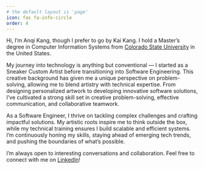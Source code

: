 ```yaml
---
# the default layout is 'page'
icon: fas fa-info-circle
order: 4
---
```


Hi, I’m Anqi Kang, though I prefer to go by Kai Kang. I hold a Master’s degree in Computer Information Systems from [Colorado State University](https://www.colostate.edu/) in the United States.

My journey into technology is anything but conventional — I started as a Sneaker Custom Artist before transitioning into Software Engineering. This creative background has given me a unique perspective on problem-solving, allowing me to blend artistry with technical expertise. From designing personalized artwork to developing innovative software solutions, I’ve cultivated a strong skill set in creative problem-solving, effective communication, and collaborative teamwork.

As a Software Engineer, I thrive on tackling complex challenges and crafting impactful solutions. My artistic roots inspire me to think outside the box, while my technical training ensures I build scalable and efficient systems. I’m continuously honing my skills, staying ahead of emerging tech trends, and pushing the boundaries of what’s possible.

I’m always open to interesting conversations and collaboration. Feel free to connect with me on [LinkedIn](https://www.linkedin.com/in/kaikangsde/)!


